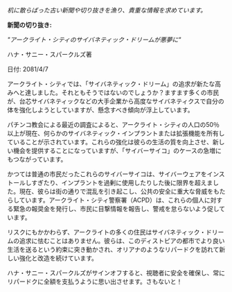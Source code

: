 _机に散らばった古い新聞や切り抜きを漁り、貴重な情報を求めています。_

**新聞の切り抜き:**

_"アークライト・シティのサイバネティック・ドリームが悪夢に"_

ハナ・サニー・スパークルズ著

日付: 2081/4/7

アークライト・シティでは、「サイバネティック・ドリーム」の追求が新たな高みへと達しました。それともそうではないのでしょうか？ますます多くの市民が、台芯サイバネティックなどの大手企業から高度なサイバネティクスで自分の体を強化しようとしていますが、懸念すべき傾向が浮上しています。

パチンコ教会による最近の調査によると、アークライト・シティの人口の50％以上が現在、何らかのサイバネティック・インプラントまたは拡張機能を所有していることが示されています。これらの強化は彼らの生活の質を向上させ、新しい機会を提供することになっていますが、「サイバーサイコ」のケースの急増にもつながっています。

かつては普通の市民だったこれらのサイバーサイコは、サイバーウェアをインストールしすぎたり、インプラントを過剰に使用したりした後に限界を超えました。現在、彼らは街の通りで混乱を引き起こし、公共の安全に重大な脅威をもたらしています。アークライト・シティ警察署（ACPD）は、これらの個人に対する緊急の報奨金を発行し、市民に目撃情報を報告し、警戒を怠らないよう促しています。

リスクにもかかわらず、アークライトの多くの住民はサイバネティック・ドリームの追求に怯むことはありません。彼らは、このディストピアの都市でより良い生活を送るという約束に突き動かされ、オリアナのようなリパードクを訪れて新しい強化と改造を続けています。

ハナ・サニー・スパークルズがサインオフすると、視聴者に安全を確保し、常にリパードクに全額を支払うように思い出させます。さもないと！
